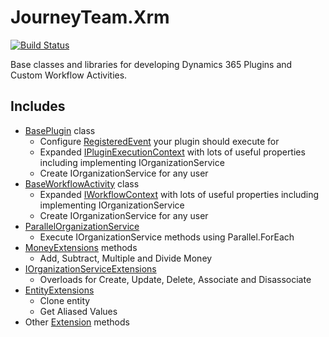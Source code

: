 # JourneyTeam.Xrm

[![Build Status](https://dev.azure.com/derekfinlinson/GitHub/_apis/build/status/derekfinlinson.JourneyTeam.Xrm?branchName=master)](https://dev.azure.com/derekfinlinson/GitHub/_build/latest?definitionId=6&branchName=master)

Base classes and libraries for developing Dynamics 365 Plugins and Custom Workflow Activities.

## Includes

- [BasePlugin](Plugin/BasePlugin.cs) class
  - Configure [RegisteredEvent](Plugin/RegisteredEvent.cs) your plugin should execute for
  - Expanded [IPluginExecutionContext](Plugin/BasePluginContext.cs) with lots of useful properties including implementing IOrganizationService
  - Create IOrganizationService for any user
- [BaseWorkflowActivity](WorkflowActivity/BaseWorkflowActivity.cs) class
  - Expanded [IWorkflowContext](WorkflowActivity/BaseWorkflowActivityContext.cs) with lots of useful properties including implementing IOrganizationService  
  - Create IOrganizationService for any user 
- [ParallelOrganizationService](Parallel/ParallelOrganizationService.cs)
  - Execute IOrganizationService methods using Parallel.ForEach
- [MoneyExtensions](Extensions/MoneyExtensions.cs) methods
  - Add, Subtract, Multiple and Divide Money
- [IOrganizationServiceExtensions](Extensions/IOrganizationServiceExtensions.cs)
  - Overloads for Create, Update, Delete, Associate and Disassociate
- [EntityExtensions](Extensions/EntityExtensions.cs)
  - Clone entity
  - Get Aliased Values
- Other [Extension](Extensions) methods
